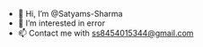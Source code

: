 - 👋 Hi, I’m @Satyams-Sharma
- 👀 I’m interested in error
- 📫 Contact me with ss8454015344@gmail.com

<!---
Satyams-23/Satyams-23 is a ✨ special ✨ repository because its appears on your GitHub profile.
You can click the Preview link to take a look at your changes.
--->
